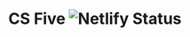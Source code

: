 # CS Five ![Netlify Status](https://api.netlify.com/api/v1/badges/07eed94d-2827-4038-9b8e-0b8148134780/deploy-status)
